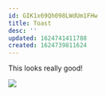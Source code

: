 ```yaml
---
id: GIK1x69Qh098LWdUm1FHw
title: Toast
desc: ''
updated: 1624741411788
created: 1624739811624
---
```


This looks really good!

![](/assets/images/2021-06-26-22-38-24.png)
